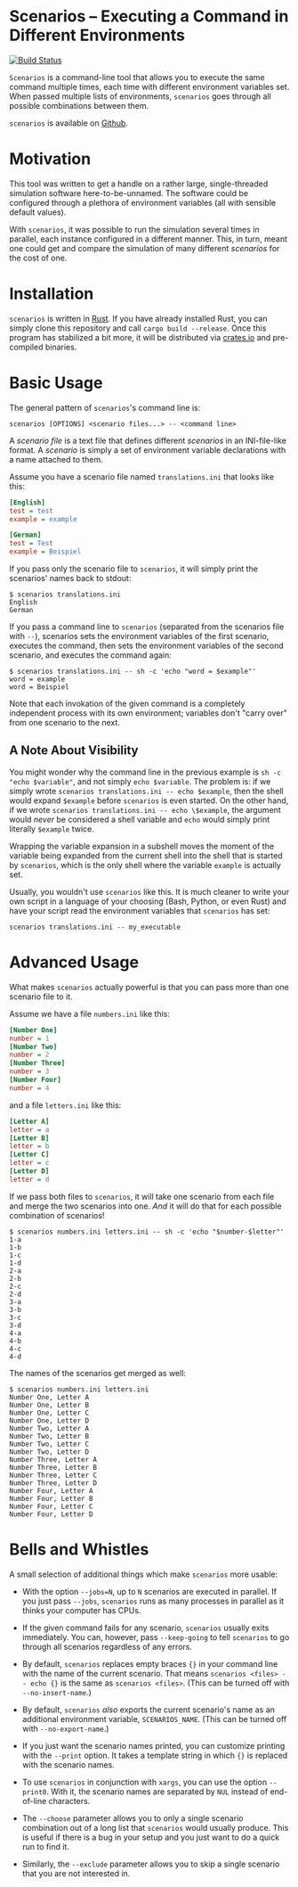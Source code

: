 # Scenarios – Executing a Command in Different Environments

[![Build Status](https://travis-ci.org/troiganto/scenarios.svg?branch=master)](https://travis-ci.org/troiganto/scenarios)

`Scenarios` is a command-line tool that allows you to execute the same command multiple times, each
time with different environment variables set. When passed multiple lists of environments,
`scenarios` goes through all possible combinations between them.

`scenarios` is available on [Github][].

[Github]: https://github.com/troiganto/scenarios

# Motivation

This tool was written to get a handle on a rather large, single-threaded simulation software
here-to-be-unnamed. The software could be configured through a plethora of environment variables
(all with sensible default values).

With `scenarios`, it was possible to run the simulation several times in parallel, each instance
configured in a different manner. This, in turn, meant one could get and compare the simulation of
many different *scenarios* for the cost of one.

# Installation

`scenarios` is written in [Rust][]. If you have already installed Rust, you can simply clone this
repository and call `cargo build --release`. Once this program has stabilized a bit more, it will
be distributed via [crates.io][] and pre-compiled binaries.

[Rust]: https://rust-lang.org/
[crates.io]: https://crates.io/

# Basic Usage

The general pattern of `scenarios`'s command line is:

```shell
scenarios [OPTIONS] <scenario files...> -- <command line>
```

A *scenario file* is a text file that defines different *scenarios* in an INI-file-like format. A *scenario* is simply a set of environment variable declarations with a name attached to them.

Assume you have a scenario file named `translations.ini` that looks like this:

```ini
[English]
test = test
example = example

[German]
test = Test
example = Beispiel
```

If you pass only the scenario file to `scenarios`, it will simply print the scenarios' names back
to stdout:

```shell
$ scenarios translations.ini
English
German
```

If you pass a command line to `scenarios` (separated from the scenarios file with `--`), scenarios
sets the environment variables of the first scenario, executes the command, then sets the
environment variables of the second scenario, and executes the command again:

```shell
$ scenarios translations.ini -- sh -c 'echo "word = $example"'
word = example
word = Beispiel
```

Note that each invokation of the given command is a completely independent process with its own environment; variables don't "carry over" from one scenario to the next.

## A Note About Visibility

You might wonder why the command line in the previous example is `sh -c "echo $variable"`, and not
simply `echo $variable`. The problem is: if we simply wrote `scenarios translations.ini -- echo
$example`, then the shell would expand `$example` before `scenarios` is even started. On the other hand, if we wrote `scenarios translations.ini -- echo \$example`, the argument would *never* be considered a shell variable and `echo` would simply print literally `$example` twice.

Wrapping the variable expansion in a subshell moves the moment of the variable being expanded from
the current shell into the shell that is started by `scenarios`, which is the only shell where the
variable `example` is actually set.

Usually, you wouldn't use `scenarios` like this. It is much cleaner to write your own script in a
language of your choosing (Bash, Python, or even Rust) and have your script read the environment
variables that `scenarios` has set:

```shell
scenarios translations.ini -- my_executable
```

# Advanced Usage

What makes `scenarios` actually powerful is that you can pass more than one scenario file to it.

Assume we have a file `numbers.ini` like this:

```ini
[Number One]
number = 1
[Number Two]
number = 2
[Number Three]
number = 3
[Number Four]
number = 4
```

and a file `letters.ini` like this:

```ini
[Letter A]
letter = a
[Letter B]
letter = b
[Letter C]
letter = c
[Letter D]
letter = d
```

If we pass both files to `scenarios`, it will take one scenario from each file and merge the two
scenarios into one. *And* it will do that for each possible combination of scenarios!

```shell
$ scenarios numbers.ini letters.ini -- sh -c 'echo "$number-$letter"'
1-a
1-b
1-c
1-d
2-a
2-b
2-c
2-d
3-a
3-b
3-c
3-d
4-a
4-b
4-c
4-d
```

The names of the scenarios get merged as well:

```shell
$ scenarios numbers.ini letters.ini
Number One, Letter A
Number One, Letter B
Number One, Letter C
Number One, Letter D
Number Two, Letter A
Number Two, Letter B
Number Two, Letter C
Number Two, Letter D
Number Three, Letter A
Number Three, Letter B
Number Three, Letter C
Number Three, Letter D
Number Four, Letter A
Number Four, Letter B
Number Four, Letter C
Number Four, Letter D
```

# Bells and Whistles

A small selection of additional things which make `scenarios` more usable:

- With the option `--jobs=N`, up to `N` scenarios are executed in parallel. If you just pass
  `--jobs`, `scenarios` runs as many processes in parallel as it thinks your computer has CPUs.

- If the given command fails for any scenario, `scenarios` usually exits immediately. You can,
  however, pass `--keep-going` to tell `scenarios` to go through all scenarios regardless of any
  errors.

- By default, `scenarios` replaces empty braces `{}` in your command line with the name of the
  current scenario. That means `scenarios <files> -- echo {}` is the same as `scenarios <files>`.
  (This can be turned off with `--no-insert-name`.)

- By default, `scenarios` *also* exports the current scenario's name as an additional environment
  variable, `SCENARIOS_NAME`. (This can be turned off with `--no-export-name`.)

- If you just want the scenario names printed, you can customize printing with the `--print`
  option. It takes a template string in which `{}` is replaced with the scenario names.

- To use `scenarios` in conjunction with `xargs`, you can use the option `--print0`. With it, the
  scenario names are separated by `NUL` instead of end-of-line characters.

- The `--choose` parameter allows you to only a single scenario combination out of a long list that
  `scenarios` would usually produce. This is useful if there is a bug in your setup and you just
  want to do a quick run to find it.

- Similarly, the `--exclude` parameter allows you to skip a single scenario that you are not
  interested in.
